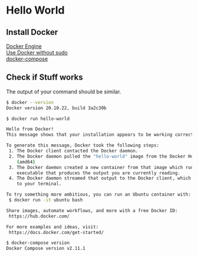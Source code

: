 # Hello World

## Install Docker

[Docker Engine](https://docs.docker.com/engine/install/#server)  
[Use Docker without sudo](https://docs.docker.com/engine/install/linux-postinstall/)  
[docker-compose](https://docs.docker.com/compose/install/#scenario-two-install-the-compose-plugin)  

## Check if Stuff works

The output of your command should be similar.

```bash
$ docker --version
Docker version 20.10.22, build 3a2c30b 

$ docker run hello-world

Hello from Docker!
This message shows that your installation appears to be working correctly.

To generate this message, Docker took the following steps:
 1. The Docker client contacted the Docker daemon.
 2. The Docker daemon pulled the "hello-world" image from the Docker Hub.
    (amd64)
 3. The Docker daemon created a new container from that image which runs the
    executable that produces the output you are currently reading.
 4. The Docker daemon streamed that output to the Docker client, which sent it
    to your terminal.

To try something more ambitious, you can run an Ubuntu container with:
 $ docker run -it ubuntu bash

Share images, automate workflows, and more with a free Docker ID:
 https://hub.docker.com/

For more examples and ideas, visit:
 https://docs.docker.com/get-started/

$ docker-compose version
Docker Compose version v2.11.1
```
